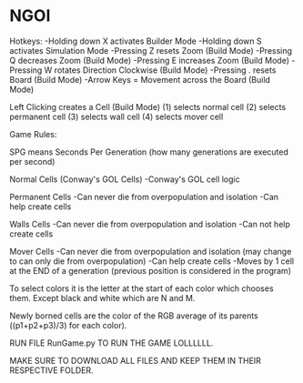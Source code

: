 # NGOI

Hotkeys:
-Holding down X activates Builder Mode
-Holding down S activates Simulation Mode
-Pressing Z resets Zoom (Build Mode)
-Pressing Q decreases Zoom (Build Mode)
-Pressing E increases Zoom (Build Mode)
-Pressing W rotates Direction Clockwise (Build Mode)
-Pressing . resets Board (Build Mode)
-Arrow Keys = Movement across the Board (Build Mode)

Left Clicking creates a Cell (Build Mode)
(1) selects normal cell
(2) selects permanent cell
(3) selects wall cell
(4) selects mover cell

Game Rules:

SPG means Seconds Per Generation (how many generations are executed per second)

Normal Cells (Conway's GOL Cells)
-Conway's GOL cell logic

Permanent Cells
-Can never die from overpopulation and isolation
-Can help create cells

Walls Cells
-Can never die from overpopulation and isolation
-Can not help create cells

Mover Cells
-Can never die from overpopulation and isolation (may change to can only die from overpopulation)
-Can help create cells
-Moves by 1 cell at the END of a generation (previous position is considered in the program)

To select colors it is the letter at the start of each color which chooses them.
Except black and white which are N and M.

Newly borned cells are the color of the RGB average of its parents ((p1+p2+p3)/3) for each color).

RUN FILE RunGame.py TO RUN THE GAME LOLLLLLL.

MAKE SURE TO DOWNLOAD ALL FILES AND KEEP THEM IN THEIR RESPECTIVE FOLDER.
